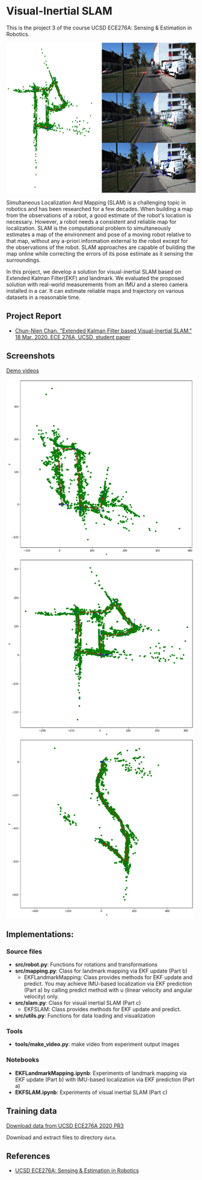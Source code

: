# Visual-Inertial SLAM
This is the project 3 of the course UCSD ECE276A: Sensing & Estimation in Robotics.

<img src="images/cover.png" height="400">

Simultaneous Localization And Mapping (SLAM) is a challenging topic in robotics and has been researched for a few decades. When building a map from the observations of a robot, a good estimate of the robot's location is necessary. However, a robot needs a consistent and reliable map for localization. SLAM is the computational problem to simultaneously estimates a map of the environment and pose of a moving robot relative to that map, without any a-priori information external to the robot except for the observations of the robot. SLAM approaches are capable of building the map online while correcting the errors of its pose estimate as it sensing the surroundings.

In this project, we develop a solution for visual-inertial SLAM based on Extended Kalman Filter(EKF) and landmark. We evaluated the proposed solution with real-world measurements from an IMU and a stereo camera installed in a car. It can estimate reliable maps and trajectory on various datasets in a reasonable time.


## Project Report

* [Chun-Nien Chan. "Extended Kalman Filter based Visual-Inertial SLAM." 18 Mar. 2020. ECE 276A, UCSD, student paper](report/visual_inertial_slam.pdf)

## Screenshots

[Demo videos](https://drive.google.com/drive/folders/128FxaI0MJdUfC-T4Xk-ZYas-2dCAwhND?usp=sharing)

<img src="images/slam-1.png" width="500">
<img src="images/slam-2.png" width="500">
<img src="images/slam-3.png" width="500">

## Implementations:
### Source files
- **src/robot.py**: Functions for rotations and transformations
- **src/mapping.py**: Class for landmark mapping via EKF update (Part b)
    - EKFLandmarkMapping: Class provides methods for EKF update and predict. You may achieve IMU-based localization via EKF prediction (Part a) by calling predict method with u (linear velocity and angular velocity) only.
- **src/slam.py**: Class for visual inertial SLAM (Part c)
    - EKFSLAM: Class provides methods for EKF update and predict.
- **src/utils.py**: Functions for data loading and visualization

### Tools
- **tools/make_video.py**: make video from experiment output images

### Notebooks
- **EKFLandmarkMapping.ipynb**: Experiments of landmark mapping via EKF update (Part b) with IMU-based localization via EKF prediction (Part a)
- **EKFSLAM.ipynb**: Experiments of visual inertial SLAM (Part c)

## Training data
[Download data from UCSD ECE276A 2020 PR3](https://drive.google.com/file/d/1vQaMMZltsjPQN18BdrvquTpXoq7fyoyg/view?usp=sharing)

Download and extract files to directory `data`.

## References
* [UCSD ECE276A: Sensing & Estimation in Robotics](https://natanaso.github.io/ece276a/)
